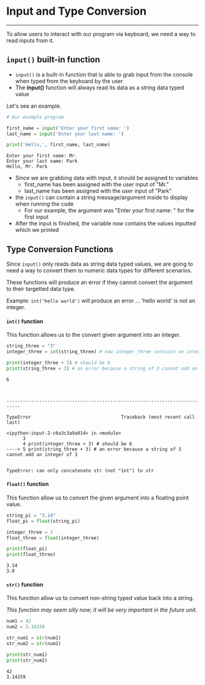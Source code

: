 # Input and Type Conversion
---

To allow users to interact with our program via keyboard, we need a way to read inputs from it.

## ```input()``` built-in function

- ```input()``` is a built-in function that is able to grab input from the console when typed from the keyboard by the user
- The __input()__ function will always read its data as a string data typed value

Let's see an example.


```python
# Our example program

first_name = input('Enter your first name: ')
last_name = input('Enter your last name: ')

print('Hello,', first_name, last_name)
```

    Enter your first name: Mr.
    Enter your last name: Park
    Hello, Mr. Park


- Since we are grabbing data with input, it should be assigned to variables
    - first_name has been assigned with the user input of "Mr."
    - last_name has been assigned with the user input of "Park"
- the ```input()``` can contain a string message/argument inside to display when running the code
    - For our example, the argument was "Enter your first name: " for the first input
- After the input is finished, the variable now contains the values inputted which we printed

## Type Conversion Functions

Since ```input()``` only reads data as string data typed values, we are going to need a way to convert them to numeric data types for different scenarios.

These functions will produce an error if they cannot convert the argument to their targetted data type.

Example: ```int('hello world')``` will produce an error ... 'hello world' is not an integer.

#### ```int()``` function

This function allows us to the convert given argument into an integer.


```python
string_three = "3"
integer_three = int(string_three) # now integer_three contains an integer of 3

print(integer_three + 3) # should be 6
print(string_three + 3) # an error because a string of 3 cannot add an integer of 3
```

    6



    ---------------------------------------------------------------------------

    TypeError                                 Traceback (most recent call last)

    <ipython-input-2-c6a3c3a9a014> in <module>
          3 
          4 print(integer_three + 3) # should be 6
    ----> 5 print(string_three + 3) # an error because a string of 3 cannot add an integer of 3
    

    TypeError: can only concatenate str (not "int") to str


#### ```float()``` function

This function allow us to convert the given argument into a floating point value.


```python
string_pi = "3.14"
float_pi = float(string_pi)

integer_three = 3
float_three = float(integer_three)

print(float_pi)
print(float_three)
```

    3.14
    3.0


#### ```str()``` function

This function allow us to convert non-string typed value back into a string.

_This function may seem silly now; it will be very important in the future unit._


```python
num1 = 42
num2 = 3.14159

str_num1 = str(num1)
str_num2 = str(num2)

print(str_num1)
print(str_num2)
```

    42
    3.14159

